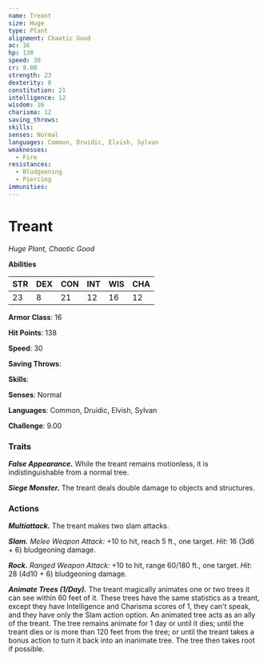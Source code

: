 ```yaml
---
name: Treant
size: Huge
type: Plant
alignment: Chaotic Good
ac: 16
hp: 138
speed: 30
cr: 9.00
strength: 23
dexterity: 8
constitution: 21
intelligence: 12
wisdom: 16
charisma: 12
saving_throws: 
skills: 
senses: Normal
languages: Common, Druidic, Elvish, Sylvan
weaknesses:
  - Fire
resistances:
  - Bludgeoning
  - Piercing
immunities:
---
```


# Treant

*Huge Plant, Chaotic Good*

**Abilities**

| STR | DEX | CON | INT | WIS | CHA |
| --- | --- | --- | --- | --- | --- |
| 23 | 8 | 21 | 12 | 16 | 12 |

**Armor Class**: 16

**Hit Points**: 138

**Speed**: 30

**Saving Throws**: 

**Skills**: 

**Senses**: Normal

**Languages**: Common, Druidic, Elvish, Sylvan

**Challenge**: 9.00


### Traits
***False Appearance.*** While the treant remains motionless, it is indistinguishable from a normal tree. 

***Siege Monster.*** The treant deals double damage to objects and structures.

### Actions
***Multiattack.*** The treant makes two slam attacks. 

***Slam.*** *Melee Weapon Attack:* +10 to hit, reach 5 ft., one target. *Hit:* 16 (3d6 + 6) bludgeoning damage. 

***Rock.*** *Ranged Weapon Attack:* +10 to hit, range 60/180 ft., one target. *Hit:* 28 (4d10 + 6) bludgeoning damage. 

***Animate Trees (1/Day).*** The treant magically animates one or two trees it can see within 60 feet of it. These trees have the same statistics as a treant, except they have Intelligence and Charisma scores of 1, they can't speak, and they have only the Slam action option. An animated tree acts as an ally of the treant. The tree remains animate for 1 day or until it dies; until the treant dies or is more than 120 feet from the tree; or until the treant takes a bonus action to turn it back into an inanimate tree. The tree then takes root if possible.
